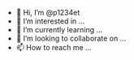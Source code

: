 - 👋 Hi, I’m @p1234et
- 👀 I’m interested in ...
- 🌱 I’m currently learning ...
- 💞️ I’m looking to collaborate on ...
- 📫 How to reach me ...

<!---
p1234et/p1234et is a ✨ special ✨ repository because its `README.md` (this file) appears on your GitHub profile.
You can click the Preview link to take a look at your changes.
--->
